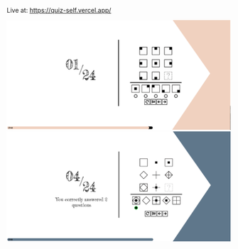 Live at: https://quiz-self.vercel.app/

![Alt text](/Screen1.png?raw=true "Screen1")
![Alt text](/Screen2.png?raw=true "Screen2")
